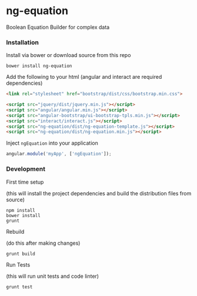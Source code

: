 ng-equation
===========

Boolean Equation Builder for complex data


### Installation

Install via bower or download source from this repo

```
bower install ng-equation
```

Add the following to your html (angular and interact are required dependencies)

```html
<link rel="stylesheet" href="bootstrap/dist/css/bootstrap.min.css">

<script src="jquery/dist/jquery.min.js"></script>
<script src="angular/angular.min.js"></script>
<script src="angular-bootstrap/ui-bootstrap-tpls.min.js"></script>
<script src="interact/interact.js"></script>
<script src="ng-equation/dist/ng-equation-template.js"></script>
<script src="ng-equation/dist/ng-equation.min.js"></script>
```

Inject `ngEquation` into your application

```javascript
angular.module('myApp', ['ngEquation']);
```

### Development

First time setup

(this will install the project dependencies and build the distribution files from source)

```
npm install
bower install
grunt
```

Rebuild

(do this after making changes)

```
grunt build
```

Run Tests

(this will run unit tests and code linter)

```
grunt test
```
